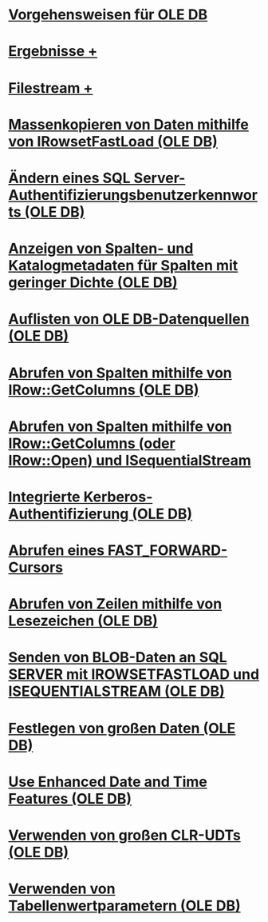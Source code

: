 # [Vorgehensweisen für OLE DB](ole-db-how-to-topics.md)

# [Ergebnisse +](../../relational-databases/native-client-ole-db-how-to/results/processing-results-how-to-topics-ole-db.md)
# [Filestream +](../../relational-databases/native-client-ole-db-how-to/filestream/filestream-and-ole-db.md)

# [Massenkopieren von Daten mithilfe von IRowsetFastLoad (OLE DB)](bulk-copy-data-using-irowsetfastload-ole-db.md)
# [Ändern eines SQL Server-Authentifizierungsbenutzerkennworts (OLE DB)](change-a-sql-server-authentication-user-password-ole-db.md)
# [Anzeigen von Spalten- und Katalogmetadaten für Spalten mit geringer Dichte (OLE DB)](display-column-and-catalog-metadata-for-sparse-columns-ole-db.md)
# [Auflisten von OLE DB-Datenquellen (OLE DB)](enumerate-ole-db-data-sources-ole-db.md)
# [Abrufen von Spalten mithilfe von IRow::GetColumns (OLE DB)](fetch-columns-using-irow-getcolumns-ole-db.md)
# [Abrufen von Spalten mithilfe von IRow::GetColumns (oder IRow::Open) und ISequentialStream](fetch-columns-using-irow-getcolumns-or-irow-open-and-isequentialstream.md)
# [Integrierte Kerberos-Authentifizierung (OLE DB)](integrated-kerberos-authentication-ole-db.md)
# [Abrufen eines FAST_FORWARD-Cursors](obtain-a-fast-forward-cursor.md)
# [Abrufen von Zeilen mithilfe von Lesezeichen (OLE DB)](retrieve-rows-using-bookmarks-ole-db.md)
# [Senden von BLOB-Daten an SQL SERVER mit IROWSETFASTLOAD und ISEQUENTIALSTREAM (OLE DB)](send-blob-data-to-sql-server-using-irowsetfastload-and-isequentialstream-ole-db.md)
# [Festlegen von großen Daten (OLE DB)](set-large-data-ole-db.md)
# [Use Enhanced Date and Time Features (OLE DB)](use-enhanced-date-and-time-features-ole-db.md)
# [Verwenden von großen CLR-UDTs (OLE DB)](use-large-clr-udts-ole-db.md)
# [Verwenden von Tabellenwertparametern (OLE DB)](use-table-valued-parameters-ole-db.md)
